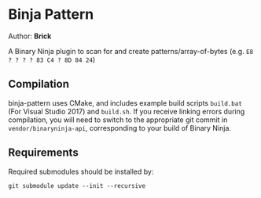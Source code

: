 # Binja Pattern
Author: **Brick**

A Binary Ninja plugin to scan for and create patterns/array-of-bytes (e.g. `E8 ? ? ? ? 83 C4 ? 8D 84 24`)

## Compilation
binja-pattern uses CMake, and includes example build scripts `build.bat` (For Visual Studio 2017) and `build.sh`.
If you receive linking errors during compilation, you will need to switch to the appropriate git commit in `vendor/binaryninja-api`, corresponding to your build of Binary Ninja.

## Requirements
Required submodules should be installed by:

    git submodule update --init --recursive
